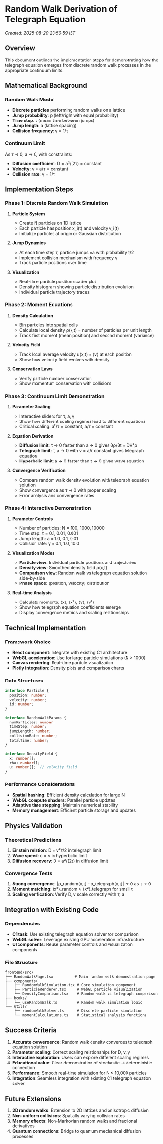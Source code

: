 # Random Walk Derivation of Telegraph Equation

*Created: 2025-08-20 23:50:59 IST*

## Overview

This document outlines the implementation steps for demonstrating how the telegraph equation emerges from discrete random walk processes in the appropriate continuum limits.

## Mathematical Background

### Random Walk Model
- **Discrete particles** performing random walks on a lattice
- **Jump probability**: p (left/right with equal probability)  
- **Time step**: τ (mean time between jumps)
- **Jump length**: a (lattice spacing)
- **Collision frequency**: γ = 1/τ

### Continuum Limit
As τ → 0, a → 0, with constraints:
- **Diffusion coefficient**: D = a²/(2τ) = constant
- **Velocity**: v = a/τ = constant  
- **Collision rate**: γ = 1/τ

## Implementation Steps

### Phase 1: Discrete Random Walk Simulation
1. **Particle System**
   - Create N particles on 1D lattice
   - Each particle has position x_i(t) and velocity v_i(t)
   - Initialize particles at origin or Gaussian distribution

2. **Jump Dynamics**
   - At each time step τ, particle jumps ±a with probability 1/2
   - Implement collision mechanism with frequency γ
   - Track particle positions over time

3. **Visualization**
   - Real-time particle position scatter plot
   - Density histogram showing particle distribution evolution
   - Individual particle trajectory traces

### Phase 2: Moment Equations
1. **Density Calculation**
   - Bin particles into spatial cells
   - Calculate local density ρ(x,t) = number of particles per unit length
   - Track first moment (mean position) and second moment (variance)

2. **Velocity Field**
   - Track local average velocity u(x,t) = ⟨v⟩ at each position
   - Show how velocity field evolves with density

3. **Conservation Laws**
   - Verify particle number conservation
   - Show momentum conservation with collisions

### Phase 3: Continuum Limit Demonstration
1. **Parameter Scaling**
   - Interactive sliders for τ, a, γ
   - Show how different scaling regimes lead to different equations
   - Critical scaling: a²/τ = constant, a/τ = constant

2. **Equation Derivation**
   - **Diffusion limit**: τ → 0 faster than a → 0 gives ∂ρ/∂t = D∇²ρ
   - **Telegraph limit**: τ, a → 0 with v = a/τ constant gives telegraph equation
   - **Hyperbolic limit**: a → 0 faster than τ → 0 gives wave equation

3. **Convergence Verification**
   - Compare random walk density evolution with telegraph equation solution
   - Show convergence as τ → 0 with proper scaling
   - Error analysis and convergence rates

### Phase 4: Interactive Demonstration
1. **Parameter Controls**
   - Number of particles: N = 100, 1000, 10000
   - Time step: τ = 0.1, 0.01, 0.001
   - Jump length: a = 1.0, 0.1, 0.01  
   - Collision rate: γ = 0.1, 1.0, 10.0

2. **Visualization Modes**
   - **Particle view**: Individual particle positions and trajectories
   - **Density view**: Smoothed density field ρ(x,t)
   - **Comparison view**: Random walk vs telegraph equation solution side-by-side
   - **Phase space**: (position, velocity) distribution

3. **Real-time Analysis**
   - Calculate moments: ⟨x⟩, ⟨x²⟩, ⟨v⟩, ⟨v²⟩
   - Show how telegraph equation coefficients emerge
   - Display convergence metrics and scaling relationships

## Technical Implementation

### Framework Choice
- **React component**: Integrate with existing C1 architecture
- **WebGL acceleration**: Use for large particle simulations (N > 1000)
- **Canvas rendering**: Real-time particle visualization
- **Plotly integration**: Density plots and comparison charts

### Data Structures
```typescript
interface Particle {
  position: number;
  velocity: number;
  id: number;
}

interface RandomWalkParams {
  numParticles: number;
  timeStep: number;
  jumpLength: number;
  collisionRate: number;
  totalTime: number;
}

interface DensityField {
  x: number[];
  rho: number[];
  u: number[];  // velocity field
}
```

### Performance Considerations
- **Spatial hashing**: Efficient density calculation for large N
- **WebGL compute shaders**: Parallel particle updates
- **Adaptive time stepping**: Maintain numerical stability
- **Memory management**: Efficient particle storage and updates

## Physics Validation

### Theoretical Predictions
1. **Einstein relation**: D = v²τ/2 in telegraph limit
2. **Wave speed**: c = v in hyperbolic limit  
3. **Diffusion recovery**: D = a²/(2τ) in diffusion limit

### Convergence Tests
1. **Strong convergence**: |ρ_random(x,t) - ρ_telegraph(x,t)| → 0 as τ → 0
2. **Moment matching**: ⟨x²⟩_random ≈ ⟨x²⟩_telegraph for small τ
3. **Scaling verification**: Verify D, v scale correctly with τ, a

## Integration with Existing Code

### Dependencies
- **C1 task**: Use existing telegraph equation solver for comparison
- **WebGL solver**: Leverage existing GPU acceleration infrastructure
- **UI components**: Reuse parameter controls and visualization components

### File Structure
```
frontend/src/
├── RandomWalkPage.tsx          # Main random walk demonstration page
├── components/
│   ├── RandomWalkSimulation.tsx # Core simulation component
│   ├── ParticleRenderer.tsx     # WebGL particle visualization
│   └── DensityComparison.tsx    # Random walk vs telegraph comparison
├── hooks/
│   └── useRandomWalk.ts         # Random walk simulation logic
└── utils/
    ├── randomWalkSolver.ts      # Discrete particle simulation
    └── momentCalculations.ts    # Statistical analysis functions
```

## Success Criteria

1. **Accurate convergence**: Random walk density converges to telegraph equation solution
2. **Parameter scaling**: Correct scaling relationships for D, v, γ
3. **Interactive exploration**: Users can explore different scaling regimes
4. **Educational value**: Clear demonstration of stochastic → deterministic connection
5. **Performance**: Smooth real-time simulation for N ≤ 10,000 particles
6. **Integration**: Seamless integration with existing C1 telegraph equation solver

## Future Extensions

1. **2D random walks**: Extension to 2D lattices and anisotropic diffusion
2. **Non-uniform collisions**: Spatially varying collision rates
3. **Memory effects**: Non-Markovian random walks and fractional derivatives
4. **Quantum connections**: Bridge to quantum mechanical diffusion processes
